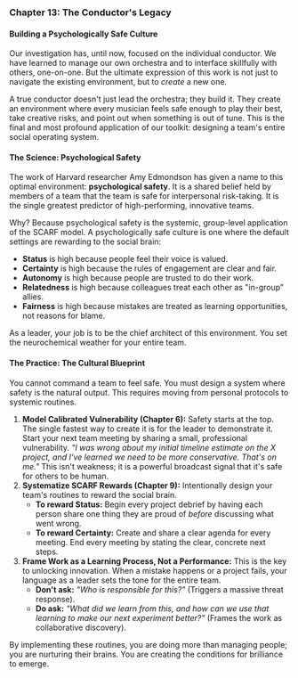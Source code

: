 ### **Chapter 13: The Conductor's Legacy**
#### Building a Psychologically Safe Culture

Our investigation has, until now, focused on the individual conductor. We have learned to manage our own orchestra and to interface skillfully with others, one-on-one. But the ultimate expression of this work is not just to navigate the existing environment, but to *create* a new one.

A true conductor doesn't just lead the orchestra; they build it. They create an environment where every musician feels safe enough to play their best, take creative risks, and point out when something is out of tune. This is the final and most profound application of our toolkit: designing a team's entire social operating system.

#### **The Science: Psychological Safety**

The work of Harvard researcher Amy Edmondson has given a name to this optimal environment: **psychological safety**. It is a shared belief held by members of a team that the team is safe for interpersonal risk-taking. It is the single greatest predictor of high-performing, innovative teams.

Why? Because psychological safety is the systemic, group-level application of the SCARF model. A psychologically safe culture is one where the default settings are rewarding to the social brain:
*   **Status** is high because people feel their voice is valued.
*   **Certainty** is high because the rules of engagement are clear and fair.
*   **Autonomy** is high because people are trusted to do their work.
*   **Relatedness** is high because colleagues treat each other as "in-group" allies.
*   **Fairness** is high because mistakes are treated as learning opportunities, not reasons for blame.

As a leader, your job is to be the chief architect of this environment. You set the neurochemical weather for your entire team.

#### **The Practice: The Cultural Blueprint**

You cannot command a team to feel safe. You must design a system where safety is the natural output. This requires moving from personal protocols to systemic routines.

1.  **Model Calibrated Vulnerability (Chapter 6):** Safety starts at the top. The single fastest way to create it is for the leader to demonstrate it. Start your next team meeting by sharing a small, professional vulnerability. *"I was wrong about my initial timeline estimate on the X project, and I've learned we need to be more conservative. That's on me."* This isn't weakness; it is a powerful broadcast signal that it's safe for others to be human.
2.  **Systematize SCARF Rewards (Chapter 9):** Intentionally design your team's routines to reward the social brain.
    *   **To reward Status:** Begin every project debrief by having each person share one thing they are proud of *before* discussing what went wrong.
    *   **To reward Certainty:** Create and share a clear agenda for every meeting. End every meeting by stating the clear, concrete next steps.
3.  **Frame Work as a Learning Process, Not a Performance:** This is the key to unlocking innovation. When a mistake happens or a project fails, your language as a leader sets the tone for the entire team.
    *   **Don't ask:** *"Who is responsible for this?"* (Triggers a massive threat response).
    *   **Do ask:** *"What did we learn from this, and how can we use that learning to make our next experiment better?"* (Frames the work as collaborative discovery).

By implementing these routines, you are doing more than managing people; you are nurturing their brains. You are creating the conditions for brilliance to emerge.
      